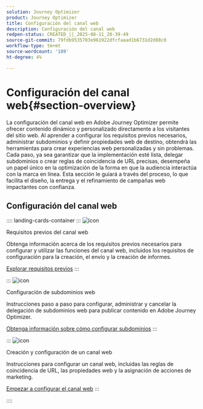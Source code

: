 ```yaml
---
solution: Journey Optimizer
product: Journey Optimizer
title: Configuración del canal web
description: Configuración del canal web
redpen-status: CREATED_||_2025-08-11_20-39-49
source-git-commit: 79fdb9535703e961922dfcfaaad1b6731d2d88c0
workflow-type: tm+mt
source-wordcount: '189'
ht-degree: 4%

---
```



# Configuración del canal web{#section-overview}

La configuración del canal web en Adobe Journey Optimizer permite ofrecer contenido dinámico y personalizado directamente a los visitantes del sitio web. Al aprender a configurar los requisitos previos necesarios, administrar subdominios y definir propiedades web de destino, obtendrá las herramientas para crear experiencias web personalizadas y sin problemas. Cada paso, ya sea garantizar que la implementación esté lista, delegar subdominios o crear reglas de coincidencia de URL precisas, desempeña un papel único en la optimización de la forma en que la audiencia interactúa con la marca en línea. Esta sección le guiará a través del proceso, lo que facilita el diseño, la entrega y el refinamiento de campañas web impactantes con confianza.

## Configuración del canal web

:::: landing-cards-container
:::
![icon](https://cdn.experienceleague.adobe.com/icons/book.svg)

Requisitos previos del canal web

Obtenga información acerca de los requisitos previos necesarios para configurar y utilizar las funciones del canal web, incluidos los requisitos de configuración para la creación, el envío y la creación de informes.

[Explorar requisitos previos](../using/web/web-prerequisites.md)
:::

:::
![icon](https://cdn.experienceleague.adobe.com/icons/gear.svg)

Configuración de subdominios web

Instrucciones paso a paso para configurar, administrar y cancelar la delegación de subdominios web para publicar contenido en Adobe Journey Optimizer.

[Obtenga información sobre cómo configurar subdominios](../using/web/web-delegated-subdomains.md)
:::

:::
![icon](https://cdn.experienceleague.adobe.com/icons/circle-play.svg)

Creación y configuración de un canal web

Instrucciones para configurar un canal web, incluidas las reglas de coincidencia de URL, las propiedades web y la asignación de acciones de marketing.

[Empezar a configurar el canal web](../using/web/web-configuration.md)
:::

::::
